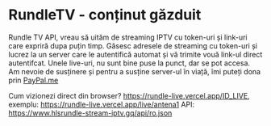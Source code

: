 # RundleTV - conținut găzduit
Rundle TV API, vreau să uităm de streaming IPTV cu token-uri și link-uri care expriră dupa puțin timp. Găsesc adresele de streaming cu token-uri și lucrez la un server care le autentifică automat și vă trimite vouă link-ul direct autentifcat. Unele live-uri, nu sunt bine puse la punct, dar se pot accesa.
Am nevoie de susținere și pentru a susține server-ul în viață, îmi puteți dona prin [PayPal.me](https://paypal.me/ovidiucapraru)

Cum vizionezi direct din browser?
https://rundle-live.vercel.app/ID_LIVE, exemplu: https://rundle-live.vercel.app/live/antena1
API: https://www.hlsrundle-stream-iptv.gq/api/ro.json
